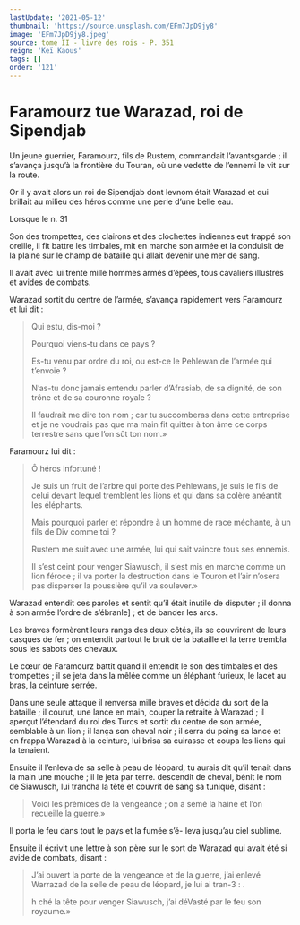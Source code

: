 ```yaml
---
lastUpdate: '2021-05-12'
thumbnail: 'https://source.unsplash.com/EFm7JpD9jy8'
image: 'EFm7JpD9jy8.jpeg'
source: tome II - livre des rois - P. 351
reign: 'Keï Kaous'
tags: []
order: '121'
---
```


# Faramourz tue Warazad, roi de Sipendjab

Un jeune guerrier, Faramourz, fils de Rustem, commandait l’avantsgarde ; il s’avança jusqu’à la frontière du Touran, où une vedette de l’ennemi le vit sur la route.

Or il y avait alors un roi de Sipendjab dont levnom était Warazad et qui brillait au milieu des héros comme une perle d’une belle eau.

Lorsque le n. 31

Son des trompettes, des clairons et des clochettes indiennes eut frappé son oreille, il fit battre les timbales, mit en marche son armée et la conduisit de la plaine sur le champ de bataille qui allait devenir une mer de sang.

Il avait avec lui trente mille hommes armés d’épées, tous cavaliers illustres et avides de combats.

Warazad sortit du centre de l’armée, s’avança rapidement vers Faramourz et lui dit :

> Qui estu, dis-moi ?
>
> Pourquoi viens-tu dans ce pays ?
>
> Es-tu venu par ordre du roi, ou est-ce le Pehlewan de l’armée qui t’envoie ?
>
> N’as-tu donc jamais entendu parler d’Afrasiab, de sa dignité, de son trône et de sa couronne royale ?
>
> Il faudrait me dire ton nom ; car tu succomberas dans cette entreprise et je ne voudrais pas que ma main fit quitter à ton âme ce corps terrestre sans que l’on sût ton nom.»

Faramourz lui dit :

> Ô héros infortuné !
>
> Je suis un fruit de l’arbre qui porte des Pehlewans, je suis le fils de celui devant lequel tremblent les lions et qui dans sa colère anéantit les éléphants.
>
> Mais pourquoi parler et répondre à un homme de race méchante, à un fils de Div comme toi ?
>
> Rustem me suit avec une armée, lui qui sait vaincre tous ses ennemis.
>
> Il s’est ceint pour venger Siawusch, il s’est mis en marche comme un lion féroce ; il va porter la destruction dans le Touron et l’air n’osera pas disperser la poussière qu’il va soulever.»

Warazad entendit ces paroles et sentit qu’il était inutile de disputer ; il donna à son armée l’ordre de s’ébranle] ; et de bander les arcs.

Les braves formèrent leurs rangs des deux côtés, ils se couvrirent de leurs casques de fer ; on entendit partout le bruit de la bataille et la terre trembla sous les sabots des chevaux.

Le cœur de Faramourz battit quand il entendit le son des timbales et des trompettes ; il se jeta dans la mêlée comme un éléphant furieux, le lacet au bras, la ceinture serrée.

Dans une seule attaque il renversa mille braves et décida du sort de la bataille ; il courut, une lance en main, couper la retraite à Warazad ; il aperçut l’étendard du roi des Turcs et sortit du centre de son armée, semblable à un lion ; il lança son cheval noir ; il serra du poing sa lance et en frappa Warazad à la ceinture, lui brisa sa cuirasse et coupa les liens qui la tenaient.

Ensuite il l’enleva de sa selle à peau de léopard, tu aurais dit qu’il tenait dans la main une mouche ; il le jeta par terre. descendit de cheval, bénit le nom de Siawusch, lui trancha la tète et couvrit de sang sa tunique, disant :

> Voici les prémices de la vengeance ; on a semé la haine et l’on recueille la guerre.»

Il porta le feu dans tout le pays et la fumée s’é-
Ieva jusqu’au ciel sublime.

Ensuite il écrivit une lettre à son père sur le sort de Warazad qui avait été si avide de combats, disant :

> J’ai ouvert la porte de la vengeance et de la guerre, j’ai enlevé Warrazad de la selle de peau de léopard, je lui ai tran-3 : .
>
> h ché la tête pour venger Siawusch, j’ai déVasté par le feu son royaume.»

